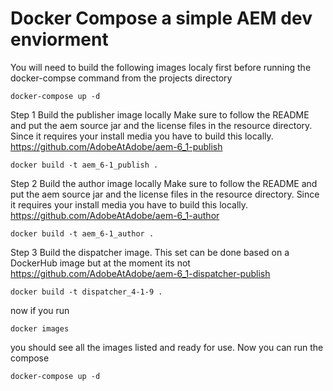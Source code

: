 # Docker Compose a simple AEM dev enviorment 

You will need to build the following images localy first before running the docker-compse command from the projects directory
```
docker-compose up -d
```
Step 1 
Build the publisher image locally 
Make sure to follow the README and put the aem source jar and the license files in the resource directory.  Since it requires your install media you have to build this locally.
https://github.com/AdobeAtAdobe/aem-6_1-publish
```
docker build -t aem_6-1_publish .
```

Step 2
Build the author image locally
Make sure to follow the README and put the aem source jar and the license files in the resource directory.  Since it requires your install media you have to build this locally.
https://github.com/AdobeAtAdobe/aem-6_1-author
```
docker build -t aem_6-1_author .
```

Step 3 
Build the dispatcher image.  This set can be done based on a DockerHub image but at the moment its not
https://github.com/AdobeAtAdobe/aem-6_1-dispatcher-publish
```
docker build -t dispatcher_4-1-9 .
```
now if you run 
```
docker images
```
you should see all the images listed and ready for use.  Now you can run the compose

```
docker-compose up -d
```


